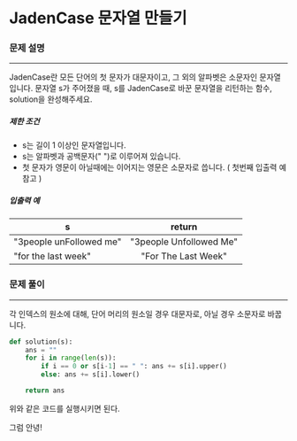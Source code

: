 # JadenCase 문자열 만들기

### 문제 설명

---

JadenCase란 모든 단어의 첫 문자가 대문자이고, 그 외의 알파벳은 소문자인 문자열입니다. 문자열 s가 주어졌을 때, s를 JadenCase로 바꾼 문자열을 리턴하는 함수, solution을 완성해주세요.

##### 제한 조건

- s는 길이 1 이상인 문자열입니다.
- s는 알파벳과 공백문자(" ")로 이루어져 있습니다.
- 첫 문자가 영문이 아닐때에는 이어지는 영문은 소문자로 씁니다. ( 첫번째 입출력 예 참고 )

##### 입출력 예

| s                       |         return          |
| ----------------------- | :---------------------: |
| "3people unFollowed me" | "3people Unfollowed Me" |
| "for the last week"     |   "For The Last Week"   |



### 문제 풀이

---

각 인덱스의 원소에 대해, 단어 머리의 원소일 경우 대문자로, 아닐 경우 소문자로 바꿉니다. 

```python
def solution(s):
    ans = ""
    for i in range(len(s)):
        if i == 0 or s[i-1] == " ": ans += s[i].upper()
        else: ans += s[i].lower()

    return ans
```

위와 같은 코드를 실행시키면 된다. 



그럼 안녕!
